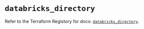 # `databricks_directory`

Refer to the Terraform Registory for docs: [`databricks_directory`](https://registry.terraform.io/providers/databricks/databricks/1.31.0/docs/resources/directory).
